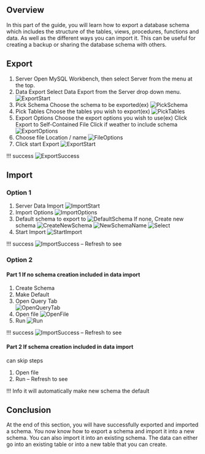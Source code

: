 ## Overview

In this part of the guide, you will learn how to export a database schema which includes the structure of the tables, views, procedures, functions and data. As well as the different ways you can import it. This can be useful for creating a backup or sharing the database schema with others.

## Export

1. Server
Open MySQL Workbench, then select Server from the menu at the top.
2. Data Export
Select Data Export from the Server drop down menu.
![ExportStart](./images/ExportSchema.png)
3. Pick Schema
Choose the schema to be exported(ex)
![PickSchema](./images/PickSchema.png)
4. Pick Tables
Choose the tables you wish to export(ex)
![PickTables](./images/PickTables.png)
5. Export Options
Choose the export options you wish to use(ex)
Click Export to Self-Contained File
Click if weather to include schema
![ExportOptions](./images/ClickExportOptions.png)
6. Choose file Location / name
![FileOptions](./images/PickExportDestination.png)
7. Click start Export
![ExportStart](./images/StartExport.png)

!!! success
    ![ExportSuccess](./images/ExportSuccess.png)

## Import

### Option 1

1. Server Data Import
![ImportStart](./images/StartImport.png)
2. Import Options
![ImportOptions](./images/ImportOptions.png)
3. Default schema to export to
![DefaultSchema](./images/DefaultTargetSchema.png)
If none, Create new schema
![CreateNewSchema](./images/CreateNewImportSchema.png)
![NewSchemaName](./images/CreateNew.png)
![Select](./images/PickNewImportSchema.png)
4. Start Import
![StartImport](./images/Import.png)

!!! success
    ![ImportSuccess](./images/ImportSuccess.png)
– Refresh to see

### Option 2

#### Part 1 If no schema creation included in data import

1. Create Schema
2. Make Default
3. Open Query Tab <br>
![OpenQueryTab](./images/OpenTab.png)
4. Open file
![OpenFile](./images/OpenFile.png)
5. Run
![Run](./images/Run.png)

!!! success
    ![ImportSuccess](./images/SuccessImport1.png)
– Refresh to see

#### Part 2 If schema creation included in data import

can skip steps

1. Open file
2. Run
– Refresh to see

!!! Info
    it will automatically make new schema the default

## Conclusion

At the end of this section, you will have successfully exported and imported a schema. You now know how to export a schema and import it into a new schema. You can also import it into an existing schema. The data can either go into an existing table or into a new table that you can create.

